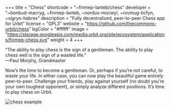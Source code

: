 +++
title = "Chess"
shortcode = "~finmep-lanteb/chess"
developer = "~bonbud-macryg, ~finmep-lanteb, ~nordus-mocwyl, ~rovmug-ticfyn, ~sigryn-habrex"
description = "Fully decentralized, peer-to-peer Chess app for Urbit"
license = "GPL3"
website = "https://github.com/thecommons-urbit/chess"
bgColor = "#ffffff"
image = "https://storage.googleapis.com/media.urbit.org/site/ecosystem/applications/finmep-chess.svg"
weight = 4
+++

“The ability to play chess is the sign of a gentleman. The ability to play chess well is the sign of a wasted life.”  
—Paul Morphy, Grandmaster

Now’s the time to become a gentleman. Or, perhaps if you’re not careful, to waste your life. In either case, you can now play the beautiful game entirely peer-to-peer. Challenge your friends, play against yourself (no doubt you’re your own toughest opponent), or simply analyze different positions. It’s time to play chess on Urbit.

![chess example](https://raw.githubusercontent.com/thecommons-urbit/chess/master/images/urbit-chess-demo.png)
